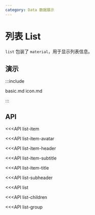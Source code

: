 ```yaml
---
category: Data 数据展示
---
```


# 列表 List

`list` 包装了 `material`，用于显示列表信息。

## 演示

:::include

basic.md icon.md

:::

## API

<<<API list-item

<<<API list-item-avatar

<<<API list-item-header

<<<API list-item-subtitle

<<<API list-item-title

<<<API list-subheader

<<<API list

<<<API list-children

<<<API list-group